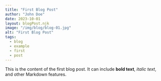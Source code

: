 ```yaml
---
title: "First Blog Post"
author: "John Doe"
date: 2023-10-01
layout: blogPost.njk
image: "/img/blog/blog-01.jpg"
alt: "First Blog Post"
tags:
  - blog
  - example
  - first
  - post
---
```


This is the content of the first blog post. It can include **bold text**, _italic text_, and other Markdown features.